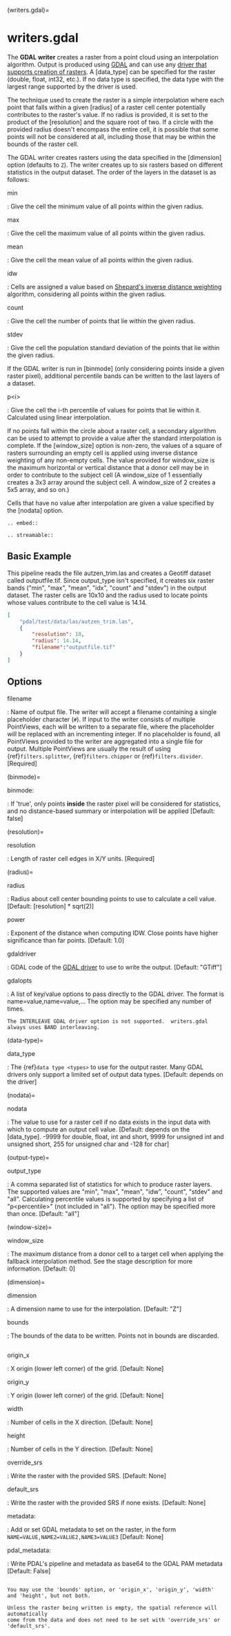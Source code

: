 (writers.gdal)=

# writers.gdal

The **GDAL writer** creates a raster from a point cloud using an interpolation
algorithm.  Output is produced using [GDAL] and can use any [driver
that supports creation of rasters][driver that supports creation of rasters].  A [data_type] can be specified for the
raster (double, float, int32, etc.).  If no data type is specified, the
data type with the largest range supported by the driver is used.

The technique used to create the raster is a simple interpolation where
each point that falls within a given [radius] of a raster cell center
potentially contributes to the raster's value.  If no radius is provided,
it is set to the product of the [resolution] and the square root of two.
If a circle with the provided radius
doesn't encompass the entire cell, it is possible that some points will
not be considered at all, including those that may be within the bounds
of the raster cell.

The GDAL writer creates rasters using the data specified in the [dimension]
option (defaults to `Z`). The writer creates up to six rasters based on
different statistics in the output dataset.  The order of the layers in the
dataset is as follows:

min

: Give the cell the minimum value of all points within the given radius.

max

: Give the cell the maximum value of all points within the given radius.

mean

: Give the cell the mean value of all points within the given radius.

idw

: Cells are assigned a value based on [Shepard's inverse distance weighting]
  algorithm, considering all points within the given radius.

count

: Give the cell the number of points that lie within the given radius.

stdev

: Give the cell the population standard deviation of the points that lie
  within the given radius.

If the GDAL writer is run in [binmode] (only considering points inside a 
given raster pixel), additional percentile bands can be written to the last 
layers of a dataset.

p\<i>

: Give the cell the i-th percentile of values for points that lie within it.
  Calculated using linear interpolation.

If no points fall within the circle about a raster cell, a secondary
algorithm can be used to attempt to provide a value after the standard
interpolation is complete.  If the [window_size] option is non-zero, the
values of a square of rasters surrounding an empty cell is applied
using inverse distance weighting of any non-empty cells.
The value provided for window_size is the
maximum horizontal or vertical distance that a donor cell may be in order to
contribute to the subject cell (A window_size of 1 essentially creates a 3x3
array around the subject cell.  A window_size of 2 creates a 5x5 array, and
so on.)

Cells that have no value after interpolation are given a value specified by
the [nodata] option.

```{eval-rst}
.. embed::
```

```{eval-rst}
.. streamable::

```

## Basic Example

This  pipeline reads the file autzen_trim.las and creates a Geotiff dataset
called outputfile.tif.  Since output_type isn't specified, it creates six
raster bands ("min", "max", "mean", "idx", "count" and "stdev") in the output
dataset.  The raster cells are 10x10 and the radius used to locate points
whose values contribute to the cell value is 14.14.

```json
[
    "pdal/test/data/las/autzen_trim.las",
    {
        "resolution": 10,
        "radius": 14.14,
        "filename":"outputfile.tif"
    }
]
```

## Options

filename

: Name of output file. The writer will accept a filename containing
  a single placeholder character (`#`).  If input to the writer consists
  of multiple PointViews, each will be written to a separate file, where
  the placeholder will be replaced with an incrementing integer.  If no
  placeholder is found, all PointViews provided to the writer are
  aggregated into a single file for output.  Multiple PointViews are usually
  the result of using {ref}`filters.splitter`, {ref}`filters.chipper` or
  {ref}`filters.divider`.\[Required\]

(binmode)=

binmode:

: If 'true', only points **inside** the raster pixel will be considered
  for statistics, and no distance-based summary or interpolation will
  be applied \[Default: false\]

(resolution)=

resolution

: Length of raster cell edges in X/Y units.  \[Required\]

(radius)=

radius

: Radius about cell center bounding points to use to calculate a cell value.
  \[Default: [resolution] * sqrt(2)\]

power

: Exponent of the distance when computing IDW. Close points have higher
  significance than far points. \[Default: 1.0\]

gdaldriver

: GDAL code of the [GDAL driver] to use to write the output.
  \[Default: "GTiff"\]

gdalopts

: A list of key/value options to pass directly to the GDAL driver.  The
  format is name=value,name=value,...  The option may be specified
  any number of times.

  ```{note}
  The INTERLEAVE GDAL driver option is not supported.  writers.gdal
  always uses BAND interleaving.
  ```

(data-type)=

data_type

: The {ref}`data type <types>` to use for the output raster.
  Many GDAL drivers only
  support a limited set of output data types.
  \[Default: depends on the driver\]

(nodata)=

nodata

: The value to use for a raster cell if no data exists in the input data
  with which to compute an output cell value. \[Default: depends on the
  [data_type].  -9999 for double, float, int and short, 9999 for
  unsigned int and unsigned short, 255 for unsigned char and -128 for char\]

(output-type)=

output_type

: A comma separated list of statistics for which to produce raster layers.
  The supported values are "min", "max", "mean", "idw", "count", "stdev"
  and "all". Calculating percentile values is supported by specifying 
  a list of "p\<percentile>" (not included in "all"). The option may be specified 
  more than once. \[Default: "all"\]

(window-size)=

window_size

: The maximum distance from a donor cell to a target cell when applying
  the fallback interpolation method.  See the stage description for more
  information. \[Default: 0\]

(dimension)=

dimension

: A dimension name to use for the interpolation. \[Default: "Z"\]

bounds

: The bounds of the data to be written.  Points not in bounds are discarded.

  ```{include} bounds_opts.md
  ```

origin_x

: X origin (lower left corner) of the grid. \[Default: None\]

origin_y

: Y origin (lower left corner) of the grid. \[Default: None\]

width

: Number of cells in the X direction. \[Default: None\]

height

: Number of cells in the Y direction. \[Default: None\]

override_srs

: Write the raster with the provided SRS. \[Default: None\]

default_srs

: Write the raster with the provided SRS if none exists. \[Default: None\]

metadata:

: Add or set GDAL metadata to set on the raster, in the form
  `NAME=VALUE,NAME2=VALUE2,NAME3=VALUE3` \[Default: None\]

pdal_metadata:

: Write PDAL's pipeline and metadata as base64 to the GDAL PAM metadata \[Default: False\]

```{include} writer_opts.md
```

```{note}
You may use the 'bounds' option, or 'origin_x', 'origin_y', 'width'
and 'height', but not both.
```

```{note}
Unless the raster being written is empty, the spatial reference will automatically
come from the data and does not need to be set with 'override_srs' or 'default_srs'.
```

[driver that supports creation of rasters]: http://www.gdal.org/formats_list.html
[gdal]: http://gdal.org
[gdal driver]: http://www.gdal.org/formats_list.html
[shepard's inverse distance weighting]: https://en.wikipedia.org/wiki/Inverse_distance_weighting

